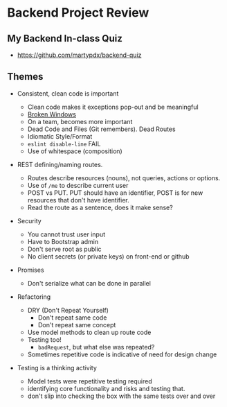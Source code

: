 # Backend Project Review

## My Backend In-class Quiz

* https://github.com/martypdx/backend-quiz

## Themes

* Consistent, clean code is important
    * Clean code makes it exceptions pop-out and be meaningful
    * [Broken Windows](https://en.wikipedia.org/wiki/Broken_windows_theory)
    * On a team, becomes more important
    * Dead Code and Files (Git remembers). Dead Routes
    * Idiomatic Style/Format
    * `eslint disable-line` FAIL
    * Use of whitespace (composition)

* REST defining/naming routes. 
    * Routes describe resources (nouns), not queries, actions or options. 
    * Use of `/me` to describe current user
    * POST vs PUT. PUT should have an identifier, POST is for new resources that don't have identifier.
    * Read the route as a sentence, does it make sense?

* Security
    * You cannot trust user input
    * Have to Bootstrap admin
    * Don't serve root as public
    * No client secrets (or private keys) on front-end or github

* Promises
    * Don't serialize what can be done in parallel

* Refactoring
    * DRY (Don't Repeat Yourself)
        * Don't repeat same code
        * Don't repeat same concept
    * Use model methods to clean up route code
    * Testing too!
        * `badRequest`, but what else was repeated?
    * Sometimes repetitive code is indicative of need for design change

* Testing is a thinking activity
    * Model tests were repetitive testing required
    * identifying core functionality and risks and testing that. 
    * don't slip into checking the box with the same tests over and over

